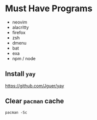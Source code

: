 # Must Have Programs

- neovim
- alacritty
- firefox
- zsh
- dmenu
- bat
- exa
- npm / node

## Install `yay`

https://github.com/Jguer/yay


## Clear `pacman` cache

```shell
pacman -Sc
```

